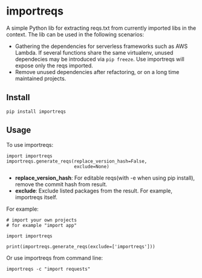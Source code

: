 # importreqs

A simple Python lib for extracting reqs.txt from currently imported libs in the context. The lib can be used in the following scenarios:

- Gathering the dependencies for serverless frameworks such as AWS Lambda. If several functions share the same virtualenv, unused dependecies may be introduced via ```pip freeze```. Use importreqs will expose only the reqs imported.
- Remove unused dependencies after refactoring, or on a long time maintained projects.

## Install

```
pip install importreqs
```

## Usage

To use importreqs:

```
import importreqs
importreqs.generate_reqs(replace_version_hash=False,
                         exclude=None)
```

- __replace\_version\_hash__: For editable reqs(with -e when using pip install), remove the commit hash from result.
- __exclude__: Exclude listed packages from the result. For example, importreqs itself.

For example:

```
# import your own projects
# for example "import app"

import importreqs

print(importreqs.generate_reqs(exclude=['importreqs']))
```

Or use importreqs from command line:

```
importreqs -c "import requests"
```